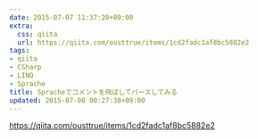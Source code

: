 ```yaml
---
date: 2015-07-07 11:37:20+09:00
extra:
  css: qiita
  url: https://qiita.com/ousttrue/items/1cd2fadc1af8bc5882e2
tags:
- qiita
- CSharp
- LINQ
- Sprache
title: Spracheでコメントを飛ばしてパースしてみる
updated: 2015-07-08 00:27:38+09:00
---
```


<https://qiita.com/ousttrue/items/1cd2fadc1af8bc5882e2>
